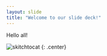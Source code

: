 ```yaml
---
layout: slide
title: "Welcome to our slide deck!"
---
```


Hello all!

![skitchtocat](https://octodex.github.com/images/skitchtocat.png)
{: .center}
